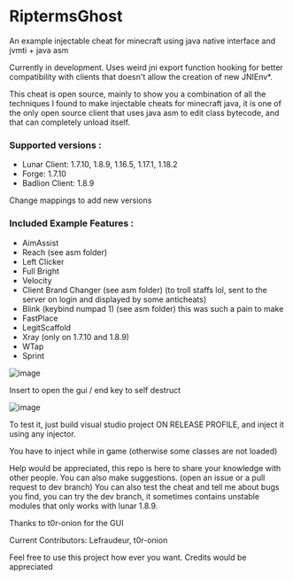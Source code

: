 # RiptermsGhost
An example injectable cheat for minecraft using java native interface and jvmti + java asm

Currently in development.
Uses weird jni export function hooking for better compatibility with clients that doesn't allow the creation of new JNIEnv*.

This cheat is open source, mainly to show you a combination of all the techniques I found to make injectable cheats for minecraft java, it is one of the only open source client that uses java asm to edit class bytecode, and that can completely unload itself.


### Supported versions :
- Lunar Client: 1.7.10, 1.8.9, 1.16.5, 1.17.1, 1.18.2
- Forge: 1.7.10
- Badlion Client: 1.8.9

Change mappings to add new versions

### Included Example Features :
- AimAssist
- Reach (see asm folder)
- Left Clicker
- Full Bright
- Velocity
- Client Brand Changer (see asm folder) (to troll staffs lol, sent to the server on login and displayed by some anticheats)
- Blink (keybind numpad 1) (see asm folder) this was such a pain to make
- FastPlace
- LegitScaffold
- Xray (only on 1.7.10 and 1.8.9)
- WTap
- Sprint

![image](https://github.com/Lefraudeur/RiptermsGhost/assets/91006387/39690baa-859a-4ea2-a9b0-dfbc8cbfe472)

Insert to open the gui / end key to self destruct

![image](https://github.com/Lefraudeur/RiptermsGhost/assets/91006387/96388338-971e-48e5-9703-5c1ed30fcdce)


To test it, just build visual studio project ON RELEASE PROFILE, and inject it using any injector.

You have to inject while in game (otherwise some classes are not loaded)


Help would be appreciated, this repo is here to share your knowledge with other people. You can also make suggestions. (open an issue or a pull request to dev branch)
You can also test the cheat and tell me about bugs you find, you can try the dev branch, it sometimes contains unstable modules that only works with lunar 1.8.9.


Thanks to t0r-onion for the GUI

Current Contributors:
Lefraudeur,
t0r-onion

Feel free to use this project how ever you want. Credits would be appreciated
